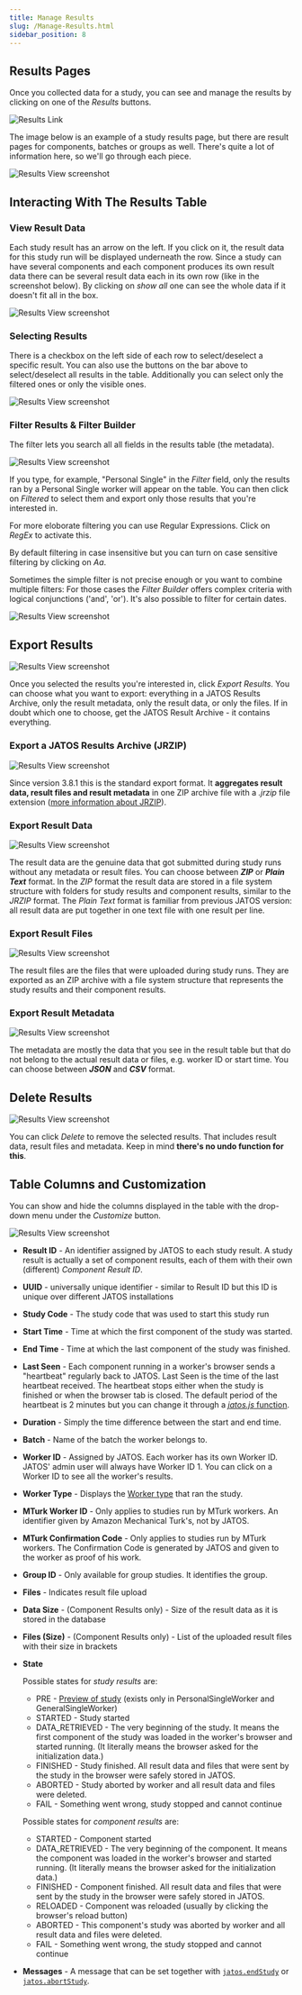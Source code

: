 ```yaml
---
title: Manage Results
slug: /Manage-Results.html
sidebar_position: 8
---
```


## Results Pages

Once you collected data for a study, you can see and manage the results by clicking on one of the *Results* buttons.

![Results Link](/img/v39x/results_link.png)

The image below is an example of a study results page, but there are result pages for components, batches or groups as well. There's quite a lot of information here, so we'll go through each piece.

![Results View screenshot](/img/v39x/results_view_12.png)


## Interacting With The Results Table

### View Result Data

Each study result has an arrow on the left. If you click on it, the result data for this study run will be displayed underneath the row. Since a study can have several components and each component produces its own result data there can be several result data each in its own row (like in the screenshot below). By clicking on _show all_ one can see the whole data if it doesn't fit all in the box.

![Results View screenshot](/img/v39x/results_view_11.png)


### Selecting Results

There is a checkbox on the left side of each row to select/deselect a specific result. You can also use the buttons on the bar above to select/deselect all results in the table. Additionally you can select only the filtered ones or only the visible ones.

![Results View screenshot](/img/v39x/results_view_13.png)


### Filter Results & Filter Builder

The filter lets you search all all fields in the results table (the metadata). 

![Results View screenshot](/img/v39x/results_view_14.png)

If you type, for example, "Personal Single" in the *Filter* field, only the results ran by a Personal Single worker will appear on the table. You can then click on *Filtered* to select them and export only those results that you're interested in. 

For more eloborate filtering you can use Regular Expressions. Click on *RegEx* to activate this.

By default filtering in case insensitive but you can turn on case sensitive filtering by clicking on *Aa*.

Sometimes the simple filter is not precise enough or you want to combine multiple filters: For those cases the _Filter Builder_ offers complex criteria with logical conjunctions ('and', 'or'). It's also possible to filter for certain dates.

![Results View screenshot](/img/v39x/results_view_15.png)


## Export Results

![Results View screenshot](/img/v39x/results_view_16.png)

Once you selected the results you're interested in, click *Export Results*. You can choose what you want to export: everything in a JATOS Results Archive, only the result metadata, only the result data, or only the files. If in doubt which one to choose, get the JATOS Result Archive - it contains everything.


### Export a JATOS Results Archive (JRZIP)

![Results View screenshot](/img/v39x/results_view_17.png)

Since version 3.8.1 this is the standard export format. It **aggregates result data, result files and result metadata** in one ZIP archive file with a _.jrzip_ file extension ([more information about JRZIP](JATOS-Results-Archive-JRZIP.html)).


### Export Result Data

![Results View screenshot](/img/v39x/results_view_18.png)

The result data are the genuine data that got submitted during study runs without any metadata or result files. You can choose between ***ZIP*** or ***Plain Text*** format. In the _ZIP_ format the result data are stored in a file system structure with folders for study results and component results, similar to the _JRZIP_ format. The _Plain Text_ format is familiar from previous JATOS version: all result data are put together in one text file with one result per line.


### Export Result Files

![Results View screenshot](/img/v39x/results_view_19.png)

The result files are the files that were uploaded during study runs. They are exported as an ZIP archive with a file system structure that represents the study results and their component results. 


### Export Result Metadata

![Results View screenshot](/img/v39x/results_view_20.png)

The metadata are mostly the data that you see in the result table but that do not belong to the actual result data or files, e.g. worker ID or start time. You can choose between ***JSON*** and ***CSV*** format. 


## Delete Results

![Results View screenshot](/img/v39x/results_view_21.png)

You can click *Delete* to remove the selected results. That includes result data, result files and metadata. Keep in mind **there's no undo function for this**. 


## Table Columns and Customization

You can show and hide the columns displayed in the table with the drop-down menu under the *Customize* button.

![Results View screenshot](/img/v39x/results_view_22.png)

* **Result ID** - An identifier assigned by JATOS to each study result. A study result is actually a set of component results, each of them with their own (different) *Component Result ID*. 
* **UUID** - universally unique identifier - similar to Result ID but this ID is unique over different JATOS installations
* **Study Code** - The study code that was used to start this study run
* **Start Time** - Time at which the first component of the study was started. 
* **End Time** - Time at which the last component of the study was finished. 
* **Last Seen** - Each component running in a worker's browser sends a "heartbeat" regularly back to JATOS. Last Seen is the time of the last heartbeat received. The heartbeat stops either when the study is finished or when the browser tab is closed. The default period of the heartbeat is 2 minutes but you can change it through a [_jatos.js_ function](jatos.js-Reference.html#jatossetheartbeatperiod).
* **Duration** - Simply the time difference between the start and end time.
* **Batch** - Name of the batch the worker belongs to.
* **Worker ID** - Assigned by JATOS. Each worker has its own Worker ID. JATOS' admin user will always have Worker ID 1. You can click on a Worker ID to see all the worker's results. 
* **Worker Type** - Displays the [Worker type](Worker-Types.html) that ran the study. 
* **MTurk Worker ID** - Only applies to studies run by MTurk workers. An identifier given by Amazon Mechanical Turk's, not by JATOS.
* **MTurk Confirmation Code** - Only applies to studies run by MTurk workers. The Confirmation Code is generated by JATOS and given to the worker as proof of his work.
* **Group ID** - Only available for group studies. It identifies the group.
* **Files** - Indicates result file upload
* **Data Size** - (Component Results only) - Size of the result data as it is stored in the database
* **Files (Size)** - (Component Results only) - List of the uploaded result files with their size in brackets
* **State**
    
  Possible states for _study results_ are: 
  * PRE - [Preview of study](Restricting-study-flow.html#preview-links) (exists only in PersonalSingleWorker and GeneralSingleWorker)
  * STARTED - Study started
  * DATA_RETRIEVED - The very beginning of the study. It means the first component of the study was loaded in the worker's browser and started running. (It literally means the browser asked for the initialization data.)
  * FINISHED - Study finished. All result data and files that were sent by the study in the browser were safely stored in JATOS.
  * ABORTED - Study aborted by worker and all result data and files were deleted.
  * FAIL - Something went wrong, study stopped and cannot continue

  Possible states for _component results_ are:
  * STARTED - Component started
  * DATA_RETRIEVED -  The very beginning of the component. It means the component was loaded in the worker's browser and started running. (It literally means the browser asked for the initialization data.)
  * FINISHED - Component finished. All result data and files that were sent by the study in the browser were safely stored in JATOS.
  * RELOADED - Component was reloaded (usually by clicking the browser's reload button)
  * ABORTED - This component's study was aborted by worker and all result data and files were deleted.
  * FAIL - Something went wrong, the study stopped and cannot continue

* **Messages** - A message that can be set together with [`jatos.endStudy`](jatos.js-Reference.html#jatosendstudy) or [`jatos.abortStudy`](jatos.js-Reference.html#jatosabortstudy).
